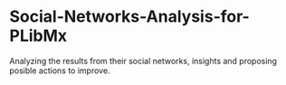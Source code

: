 # Social-Networks-Analysis-for-PLibMx
Analyzing the results from their social networks, insights and proposing posible actions to improve.
